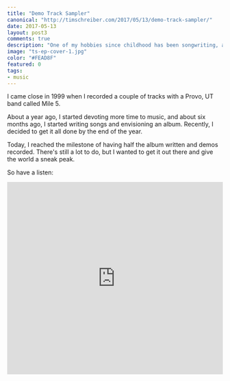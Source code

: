 ```yaml
--- 
title: "Demo Track Sampler"
canonical: "http://timschreiber.com/2017/05/13/demo-track-sampler/"
date: 2017-05-13
layout: post3
comments: true
description: "One of my hobbies since childhood has been songwriting, and one of my earliest bucket list items is to release an album."
image: "ts-ep-cover-1.jpg"
color: "#FEAD8F"
featured: 0
tags:
- music
---
```


I came close in 1999 when I recorded a couple of tracks with a Provo, UT band called Mile 5.

About a year ago, I started devoting more time to music, and about six months ago, I started writing songs and envisioning an album. Recently, I decided to get it all done by the end of the year.

Today, I reached the milestone of having half the album written and demos recorded. There's still a lot to do, but I wanted to get it out there and give the world a sneak peak.

So have a listen:

<iframe width="100%" height="450" scrolling="no" frameborder="no" src="https://w.soundcloud.com/player/?url=https%3A//api.soundcloud.com/playlists/321516329&amp;auto_play=false&amp;hide_related=false&amp;show_comments=true&amp;show_user=true&amp;show_reposts=false&amp;visual=true"></iframe>
